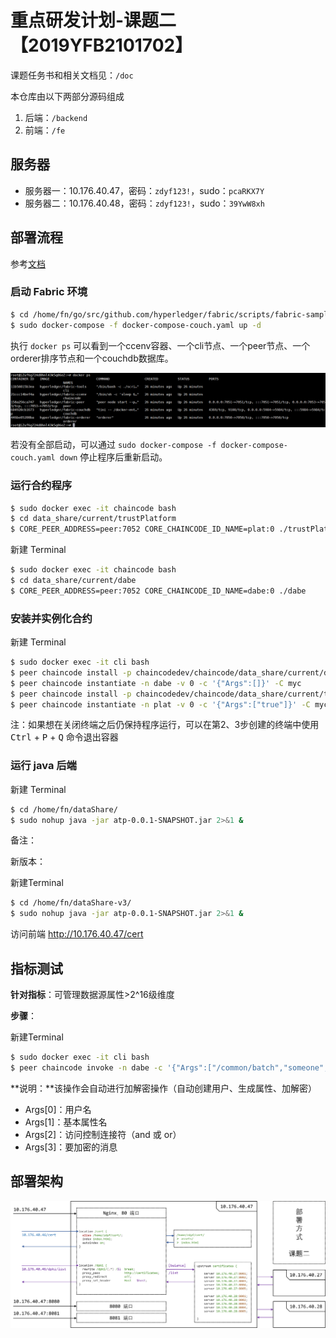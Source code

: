 # 重点研发计划-课题二【2019YFB2101702】

课题任务书和相关文档见：`/doc`

本仓库由以下两部分源码组成

1. 后端：`/backend`
2. 前端：`/fe`

## 服务器

- 服务器一：10.176.40.47，密码：`zdyf123!`，sudo：`pcaRKX7Y`
- 服务器二：10.176.40.48，密码：`zdyf123!`，sudo：`39YwW8xh`

## 部署流程

参考[文档](https://nibgi8ovr7.feishu.cn/docx/VK9Qd8Hu2oVCjuxG32Dcx96Jnse)

### 启动 Fabric 环境

```bash
$ cd /home/fn/go/src/github.com/hyperledger/fabric/scripts/fabric-samples/chaincode-docker-devmode
$ sudo docker-compose -f docker-compose-couch.yaml up -d
```

执行 `docker ps` 可以看到一个ccenv容器、一个cli节点、一个peer节点、一个orderer排序节点和一个couchdb数据库。

![image1](README/image1.png)

若没有全部启动，可以通过 `sudo docker-compose -f docker-compose-couch.yaml down` 停止程序后重新启动。

### 运行合约程序

```bash
$ sudo docker exec -it chaincode bash
$ cd data_share/current/trustPlatform
$ CORE_PEER_ADDRESS=peer:7052 CORE_CHAINCODE_ID_NAME=plat:0 ./trustPlatform
```

新建 Terminal

```bash
$ sudo docker exec -it chaincode bash
$ cd data_share/current/dabe
$ CORE_PEER_ADDRESS=peer:7052 CORE_CHAINCODE_ID_NAME=dabe:0 ./dabe
```

### 安装并实例化合约

新建 Terminal

```bash
$ sudo docker exec -it cli bash
$ peer chaincode install -p chaincodedev/chaincode/data_share/current/dabe -n dabe -v 0
$ peer chaincode instantiate -n dabe -v 0 -c '{"Args":[]}' -C myc
$ peer chaincode install -p chaincodedev/chaincode/data_share/current/trustPlatform -n plat -v 0
$ peer chaincode instantiate -n plat -v 0 -c '{"Args":["true"]}' -C myc
```

注：如果想在关闭终端之后仍保持程序运行，可以在第2、3步创建的终端中使用 <kbd>Ctrl</kbd> + <kbd>P</kbd> + <kbd>Q</kbd> 命令退出容器

### 运行 java 后端

新建 Terminal

```bash
$ cd /home/fn/dataShare/
$ sudo nohup java -jar atp-0.0.1-SNAPSHOT.jar 2>&1 &
```

备注：

新版本：

新建Terminal

```bash
$ cd /home/fn/dataShare-v3/
$ sudo nohup java -jar atp-0.0.1-SNAPSHOT.jar 2>&1 &
```

访问前端 http://10.176.40.47/cert

## 指标测试

**针对指标**：可管理数据源属性>2^16级维度

**步骤**：

新建Terminal

```bash
$ sudo docker exec -it cli bash
$ peer chaincode invoke -n dabe -c '{"Args":["/common/batch","someone","someone:a","5","or","this is a test message"]}' -C myc
```



**说明：**该操作会自动进行加解密操作（自动创建用户、生成属性、加解密）

- Args[0]：用户名
- Args[1]：基本属性名
- Args[2]：访问控制连接符（and 或 or）
- Args[3]：要加密的消息

## 部署架构

![structure-2](README/structure-2.png)